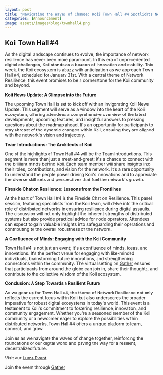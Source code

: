 ```yaml
---
layout: post
title: "Navigating the Waves of Change: Koii Town Hall #4 Spotlights Network Resilience"
categories: [Announcement]
image: assets/images/blog/townhall4.png
---
```

## Koii Town Hall #4
As the digital landscape continues to evolve, the importance of network resilience has never been more paramount. In this era of unprecedented digital challenges, Koii stands as a beacon of innovation and stability. This week, the Koii ecosystem is abuzz with anticipation as we approach Town Hall #4, scheduled for January 31st. With a central theme of Network Resilience, this event promises to be a cornerstone for the Koii community and beyond.

**Koii News Update: A Glimpse into the Future**

The upcoming Town Hall is set to kick off with an invigorating Koii News Update. This segment will serve as a window into the heart of the Koii ecosystem, offering attendees a comprehensive overview of the latest developments, upcoming features, and insightful answers to pressing questions about the roadmap ahead. It's an opportunity for participants to stay abreast of the dynamic changes within Koii, ensuring they are aligned with the network's vision and trajectory.

**Team Introductions: The Architects of Koii**

One of the highlights of Town Hall #4 will be the Team Introductions. This segment is more than just a meet-and-greet; it's a chance to connect with the brilliant minds behind Koii. Each team member will share insights into their roles, contributions, and vision for the network. It's a rare opportunity to understand the people power driving Koii's innovations and to appreciate the diverse skill sets and perspectives that fuel the network's growth.

**Fireside Chat on Resilience: Lessons from the Frontlines**

At the heart of Town Hall #4 is the Fireside Chat on Resilience. This panel session, featuring specialists from the Koii team, will delve into the critical role of distributed networks in ensuring resilience during digital assaults. The discussion will not only highlight the inherent strengths of distributed systems but also provide practical advice for node operators. Attendees can expect to gain valuable insights into safeguarding their operations and contributing to the overall robustness of the network.

**A Confluence of Minds: Engaging with the Koii Community**

Town Hall #4 is not just an event; it's a confluence of minds, ideas, and innovations. It's the perfect venue for engaging with like-minded individuals, brainstorming future innovations, and strengthening connections within the community. The virtual setting on [ Gather](https://app.gather.town/app/5DASgNHoUdz2HgpV/koii%20garden) ensures that participants from around the globe can join in, share their thoughts, and contribute to the collective wisdom of the Koii ecosystem.

**Conclusion: A Step Towards a Resilient Future**

As we gear up for Town Hall #4, the theme of Network Resilience not only reflects the current focus within Koii but also underscores the broader imperative for robust digital ecosystems in today's world. This event is a testament to Koii's commitment to fostering resilience, innovation, and community engagement. Whether you're a seasoned member of the Koii community or a newcomer eager to explore the possibilities within distributed networks, Town Hall #4 offers a unique platform to learn, connect, and grow.

Join us as we navigate the waves of change together, reinforcing the foundations of our digital world and paving the way for a resilient, decentralized future.

Visit our [Luma Event](https://lu.ma/gm314lda)

Join the event through [Gather](https://app.gather.town/app/5DASgNHoUdz2HgpV/koii%20garden)